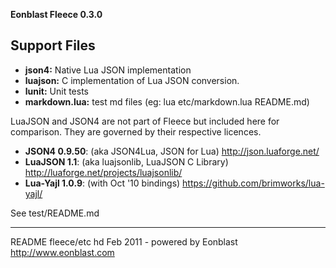 **Eonblast Fleece 0.3.0**

Support Files
-------------

* **json4:**             Native Lua JSON implementation
* **luajson:**           C implementation of Lua JSON conversion.
* **lunit:**             Unit tests
* **markdown.lua:**      test md files (eg: lua etc/markdown.lua README.md)

LuaJSON and JSON4 are not part of Fleece but included here for comparison. They
are governed by their respective licences.

* **JSON4 0.9.50**: (aka JSON4Lua, JSON for Lua) http://json.luaforge.net/
* **LuaJSON 1.1**: (aka luajsonlib, LuaJSON C Library) http://luaforge.net/projects/luajsonlib/
* **Lua-Yajl 1.0.9**: (with Oct '10  bindings) https://github.com/brimworks/lua-yajl/

See test/README.md

___________________________________________________________________________
README fleece/etc hd Feb 2011 - powered by Eonblast http://www.eonblast.com
